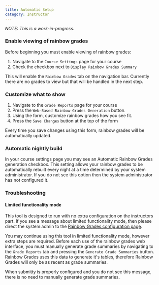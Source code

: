 ```yaml
---
title: Automatic Setup
category: Instructor
---
```


_NOTE:  This is a work-in-progress._

### Enable viewing of rainbow grades

Before beginning you must enable viewing of rainbow grades:

1. Navigate to the ```Course Settings``` page for your course
1. Check the checkbox next to ```Display Rainbow Grades Summary```

This will enable the ```Rainbow Grades``` tab on the navigation bar.  Currently there are no grades to view but that will be handled in the next step.

### Customize what to show

1. Navigate to the ```Grade Reports``` page for your course
1. Press the ```Web-Based Rainbow Grades Generation``` button.
1. Using the form, customize rainbow grades how you see fit.
1. Press the ```Save Changes``` button at the top of the form

Every time you save changes using this form, rainbow grades will be automatically updated.

### Automatic nightly build

In your course settings page you may see an Automatic Rainbow Grades generation checkbox.  This setting allows your 
rainbow grades to be automatically rebuilt every night at a time determined by your system administrator.  If you do not
see this option then the system administrator has not configured it.

### Troubleshooting

#### Limited functionality mode

This tool is designed to run with no extra configuration on the instructors part.  If you see a message about 
limited functionality mode, then please direct the system admin to the
[Rainbow Grades configuration page](../../sysadmin/rainbow_grades).

You may continue using this tool in limited functionality mode, however extra steps are required.  Before each use
of the rainbow grades web interface, you must manually generate grade summaries by navigating to the ```Grade Reports``` 
tab and pressing the ```Generate Grade Summaries``` button.  Rainbow Grades uses this data to generate it's tables, 
therefore Rainbow Grades will only be as recent as grade summaries.

When submitty is properly configured and you do not see this message, there is no need to manually generate grade 
summaries.